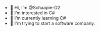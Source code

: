 - 👋 Hi, I’m @Schaapie-D2
- 👀 I’m interested in C#
- 🌱 I’m currently learning C#
- 🏢 I'm trying to start a software company.

<!---
Schaapie-D2/Schaapie-D2 is a ✨ special ✨ repository because its `README.md` (this file) appears on your GitHub profile.
You can click the Preview link to take a look at your changes.
--->
